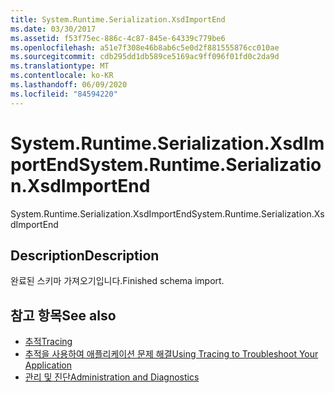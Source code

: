 ```yaml
---
title: System.Runtime.Serialization.XsdImportEnd
ms.date: 03/30/2017
ms.assetid: f53f75ec-886c-4c87-845e-64339c779be6
ms.openlocfilehash: a51e7f308e46b8ab6c5e0d2f881555876cc010ae
ms.sourcegitcommit: cdb295dd1db589ce5169ac9ff096f01fd0c2da9d
ms.translationtype: MT
ms.contentlocale: ko-KR
ms.lasthandoff: 06/09/2020
ms.locfileid: "84594220"
---
```

# <a name="systemruntimeserializationxsdimportend"></a><span data-ttu-id="5ec50-102">System.Runtime.Serialization.XsdImportEnd</span><span class="sxs-lookup"><span data-stu-id="5ec50-102">System.Runtime.Serialization.XsdImportEnd</span></span>
<span data-ttu-id="5ec50-103">System.Runtime.Serialization.XsdImportEnd</span><span class="sxs-lookup"><span data-stu-id="5ec50-103">System.Runtime.Serialization.XsdImportEnd</span></span>  
  
## <a name="description"></a><span data-ttu-id="5ec50-104">Description</span><span class="sxs-lookup"><span data-stu-id="5ec50-104">Description</span></span>  
 <span data-ttu-id="5ec50-105">완료된 스키마 가져오기입니다.</span><span class="sxs-lookup"><span data-stu-id="5ec50-105">Finished schema import.</span></span>  
  
## <a name="see-also"></a><span data-ttu-id="5ec50-106">참고 항목</span><span class="sxs-lookup"><span data-stu-id="5ec50-106">See also</span></span>

- [<span data-ttu-id="5ec50-107">추적</span><span class="sxs-lookup"><span data-stu-id="5ec50-107">Tracing</span></span>](index.md)
- [<span data-ttu-id="5ec50-108">추적을 사용하여 애플리케이션 문제 해결</span><span class="sxs-lookup"><span data-stu-id="5ec50-108">Using Tracing to Troubleshoot Your Application</span></span>](using-tracing-to-troubleshoot-your-application.md)
- [<span data-ttu-id="5ec50-109">관리 및 진단</span><span class="sxs-lookup"><span data-stu-id="5ec50-109">Administration and Diagnostics</span></span>](../index.md)
